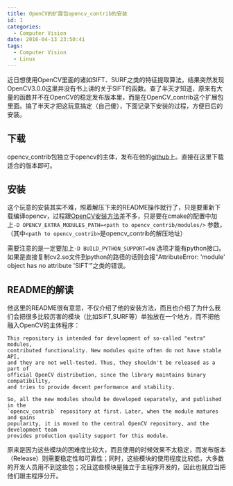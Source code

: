```yaml
---
title: OpenCV的扩展包opencv_contrib的安装
id: 1
categories:
  - Computer Vision
date: 2016-04-13 23:50:41
tags:
  - Computer Vision
  - Linux
---
```


近日想使用OpenCV里面的诸如SIFT、SURF之类的特征提取算法，结果突然发现OpenCV3.0.0这里并没有书上讲的关于SIFT的函数。查了半天才知道，原来有大量的函数并不在OpenCV的稳定发布版本里，而是在OpenCV_contrib这个扩展包里面。搞了半天才把这玩意搞定（自己傻），下面记录下安装的过程，方便日后的安装。

## 下载

opencv_contrib包独立于opencv的主体，发布在他的[github](https://github.com/Itseez/opencv_contrib/tree/master)上。直接在这里下载适合的版本即可。


## 安装

这个玩意的安装其实不难，照着解压下来的README操作就行了，只是要重新下载编译opencv，过程跟[OpenCV安装方法](/2016/02/11/1/)差不多，只是要在cmake的配置中加上`-D OPENCV_EXTRA_MODULES_PATH=<path to opencv_contrib/modules/>` 参数，（其中`<path to opencv_contrib>`是opencv_contrib的解压地址）

需要注意的是一定要加上`-D BUILD_PYTHON_SUPPORT=ON` 选项才能有python接口。如果是直接复制cv2.so文件到python的路径的话则会报“AttributeError: 'module' object has no attribute 'SIFT'”之类的错误。


## README的解读

他这里的README很有意思，不仅介绍了他的安装方法，而且也介绍了为什么我们会把很多比较厉害的模块（比如SIFT,SURF等）单独放在一个地方，而不把他融入OpenCV的主体程序：
```
This repository is intended for development of so-called "extra" modules,
contributed functionality. New modules quite often do not have stable API,
and they are not well-tested. Thus, they shouldn't be released as a part of
official OpenCV distribution, since the library maintains binary compatibility,
and tries to provide decent performance and stability.

So, all the new modules should be developed separately, and published in the
`opencv_contrib` repository at first. Later, when the module matures and gains
popularity, it is moved to the central OpenCV repository, and the development team
provides production quality support for this module.
```
原来是因为这些模块的困难度比较大，而且使用的时候效果不太稳定，而发布版本（Release）则需要稳定性和可靠性；同时，这些模块的使用程度比较低，大多数的开发人员用不到这些包；况且这些模块是独立于主程序开发的，因此也就应当把他们跟主程序分开。

